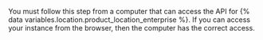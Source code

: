 You must follow this step from a computer that can access the API for {% data variables.location.product_location_enterprise %}. If you can access your instance from the browser, then the computer has the correct access.